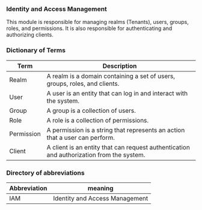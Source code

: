 ### Identity and Access Management

This module is responsible for managing realms (Tenants), users, groups, roles, and permissions. It is also responsible for authenticating and authorizing clients.


### Dictionary of Terms
| Term | Description |
|---| --- |
| Realm | A realm is a domain containing a set of users, groups, roles, and clients. |
| User | A user is an entity that can log in and interact with the system. |
| Group | A group is a collection of users. |
| Role | A role is a collection of permissions. |
| Permission | A permission is a string that represents an action that a user can perform. |
 | Client | A client is an entity that can request authentication and authorization from the system. |

### Directory of abbreviations
| Abbreviation | meaning | 
|---| --- |
| IAM | Identity and Access Management |